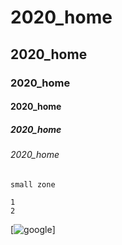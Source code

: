 # 2020_home
## 2020_home
### 2020_home
#### 2020_home
##### 2020_home
###### 2020_home

`small zone`

```big zone
1
2
```
[![google](https://www.google.com/url?sa=i&url=https%3A%2F%2Fwww.inside.com.tw%2Farticle%2F4956-google-logo-history&psig=AOvVaw1Zz4YO7aQ9xzLZvDP6Fo7t&ust=1600844769736000&source=images&cd=vfe&ved=0CAIQjRxqFwoTCIDavpCa_OsCFQAAAAAdAAAAABAD)]
